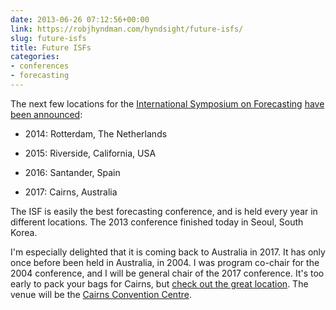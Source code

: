 ```yaml
---
date: 2013-06-26 07:12:56+00:00
link: https://robjhyndman.com/hyndsight/future-isfs/
slug: future-isfs
title: Future ISFs
categories:
- conferences
- forecasting
---
```


The next few locations for the [International Symposium on Forecasting](http://www.forecasters.org/isf) [have been announced](http://forecasters.org/conferences/international-symposium-on-forecasting/):



	
  * 2014: Rotterdam, The Netherlands

	
  * 2015: Riverside, California, USA

	
  * 2016: Santander, Spain

	
  * 2017: Cairns, Australia


The ISF is easily the best forecasting conference, and is held every year in different locations. The 2013 conference finished today in Seoul, South Korea.

I'm especially delighted that it is coming back to Australia in 2017. It has only once before been held in Australia, in 2004. I was program co-chair for the 2004 conference, and I will be general chair of the 2017 conference. It's too early to pack your bags for Cairns, but [check out the great location](https://www.google.com.au/search?q=cairns+images&qscrl=1&source=lnms&tbm=isch&sa=X&ei=jpTKUfrDAqSyiQfdkIHADA&ved=0CAkQ_AUoAQ&biw=1301&bih=656). The venue will be the [Cairns Convention Centre](http://www.cairnsconvention.com.au/).
